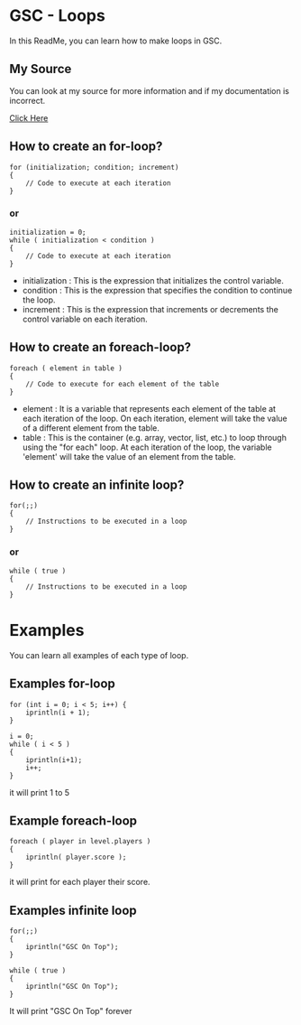 # GSC - Loops

In this ReadMe, you can learn how to make loops in GSC.

## My Source

You can look at my source for more information and if my documentation is incorrect.

[Click Here](https://plutonium.pw/fr/docs/modding/gsc/how-to-gsc/)


## How to create an for-loop?

```gsc
for (initialization; condition; increment)
{
    // Code to execute at each iteration
}
```

### or

```gsc
initialization = 0;
while ( initialization < condition )
{
    // Code to execute at each iteration
}
```

- initialization : This is the expression that initializes the control variable.
- condition : This is the expression that specifies the condition to continue the loop.
- increment : This is the expression that increments or decrements the control variable on each iteration.

## How to create an foreach-loop?

```gsc
foreach ( element in table )
{
    // Code to execute for each element of the table
}
```

- element : It is a variable that represents each element of the table at each iteration of the loop. On each iteration, element will take the value of a different element from the table.
- table : This is the container (e.g. array, vector, list, etc.) to loop through using the "for each" loop. At each iteration of the loop, the variable 'element' will take the value of an element from the table.

## How to create an infinite loop?

```gsc
for(;;)
{
    // Instructions to be executed in a loop
}
```

### or

```gsc
while ( true )
{
    // Instructions to be executed in a loop
}
```

# Examples

You can learn all examples of each type of loop.

## Examples for-loop

```gsc
for (int i = 0; i < 5; i++) {
    iprintln(i + 1);
}
```

```gsc
i = 0;
while ( i < 5 )
{
    iprintln(i+1);
    i++;
}
```

it will print 1 to 5

## Example foreach-loop

```gsc
foreach ( player in level.players )
{
    iprintln( player.score );
}
```

it will print for each player their score.

## Examples infinite loop

```gsc
for(;;)
{
    iprintln("GSC On Top");
}
```

```gsc
while ( true )
{
    iprintln("GSC On Top");
}
```

It will print "GSC On Top" forever


